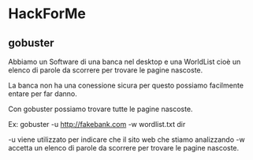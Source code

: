 # HackForMe
## gobuster
Abbiamo un Software di una banca nel desktop e una WorldList cioè un elenco di parole da scorrere per trovare le pagine nascoste.

La banca non ha una conessione sicura per questo possiamo facilmente entare per far danno.

Con gobuster possiamo trovare tutte le pagine nascoste.

Ex: gobuster -u http://fakebank.com -w wordlist.txt dir

-u viene utilizzato per indicare che il sito web che stiamo analizzando -w accetta un elenco di parole da scorrere per trovare le pagine nascoste.
